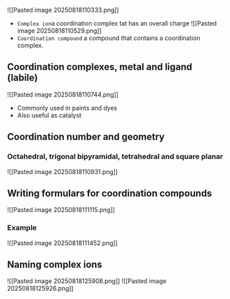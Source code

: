 ![[Pasted image 20250818110333.png]]
* `Complex ion`a coordination complex tat has an overall charge
![[Pasted image 20250818110529.png]]
* `Coordination compound` a compound that contains a coordination complex.

## Coordination complexes, metal and ligand (labile)
![[Pasted image 20250818110744.png]]
* Commonly used in paints and dyes
* Also useful as catalyst

## Coordination number and geometry
### Octahedral, trigonal bipyramidal, tetrahedral and square planar 
![[Pasted image 20250818110931.png]]

## Writing formulars for coordination compounds
![[Pasted image 20250818111115.png]]

### Example
![[Pasted image 20250818111452.png]]

## Naming complex ions
![[Pasted image 20250818125908.png]]
![[Pasted image 20250818125926.png]]

